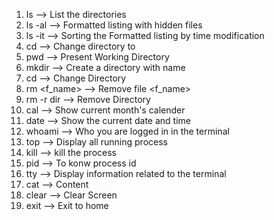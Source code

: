 1.  ls                   -->       List the directories
2.  ls -al               -->       Formatted listing with hidden files
3.  ls -it               -->       Sorting the Formatted listing by time modification
4.  cd <name>            -->       Change directory to <name>
5.  pwd                  -->       Present Working Directory
6.  mkdir <name>         -->       Create a directory with name <name>
7.  cd                   -->       Change Directory
8.  rm <f_name>          -->       Remove file <f_name>
9.  rm -r dir            -->       Remove Directory
10. cal                  -->       Show current month's calender
11. date                 -->       Show the current date and time
12. whoami               -->       Who you are logged in in the terminal
13. top                  -->       Display all running process
14. kill                 -->       kill the process
15. pid                  -->       To konw process id
16. tty                  -->       Display information related to the terminal
17. cat                  -->       Content
18. clear                -->       Clear Screen
19. exit                 -->       Exit to home
